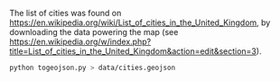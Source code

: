 
The list of cities was found on https://en.wikipedia.org/wiki/List_of_cities_in_the_United_Kingdom, by downloading the data powering the map (see https://en.wikipedia.org/w/index.php?title=List_of_cities_in_the_United_Kingdom&action=edit&section=3).

```bash
python togeojson.py > data/cities.geojson
```